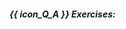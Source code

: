 ##### {{ icon_Q_A }} Exercises:

  <include src="q-essay-triangleDetector.md" />
  <include src="q-essay-minesweeper.md" />
  <include src="q-tick-correctStatement.md" />
